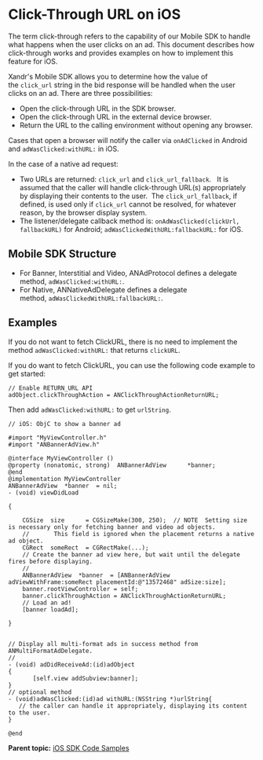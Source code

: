 # Click-Through URL on iOS

<div class="body">

The term click-through refers to the capability of our Mobile SDK to
handle what happens when the user clicks on an ad. This document
describes how click-through works and provides examples on how to
implement this feature for iOS.

<span class="ph">Xandr</span>'s Mobile SDK allows you to determine how
the value of the `click_url` string in the bid response will be handled
when the user clicks on an ad. There are three possibilities:

- Open the click-through URL in the SDK browser.
- Open the click-through URL in the external device browser.
- Return the URL to the calling environment without opening any browser.

Cases that open a browser will notify the caller via `onAdClicked` in
Android and `adWasClicked:withURL:` in iOS.

In the case of a native ad request:

- Two URLs are returned: `click_url` and `click_url_fallback`.   It is
  assumed that the caller will handle click-through URL(s) appropriately
  by displaying their contents to the user.  The `click_url_fallback`,
  if defined, is used only if `click_url` cannot be resolved, for
  whatever reason, by the browser display system.
- The listener/delegate callback method
  is: `onAdWasClicked(clickUrl, fallbackURL)` for Android; `adWasClickedWithURL:fallbackURL:` for
  iOS.

<div class="section">

## Mobile SDK Structure

- For Banner, Interstitial and Video, ANAdProtocol defines a delegate
  method, `adWasClicked:withURL:`. 
- For Native, ANNativeAdDelegate defines a delegate
  method, `adWasClickedWithURL:fallbackURL:`.

</div>

<div class="section">

## Examples

If you do not want to fetch ClickURL, there is no need to implement the
method `adWasClicked:withURL:` that returns `clickURL`.

If you do want to fetch ClickURL, you can use the following code example
to get started:

``` pre
// Enable RETURN_URL API
adObject.clickThroughAction = ANClickThroughActionReturnURL;
```

Then add `adWasClicked:withURL:` to get `urlString`.

``` pre
// iOS: ObjC to show a banner ad
 
#import "MyViewController.h"
#import "ANBannerAdView.h"
 
@interface MyViewController ()
@property (nonatomic, strong)  ANBannerAdView      *banner;
@end
@implementation MyViewController
ANBannerAdView  *banner  = nil;
- (void) viewDidLoad
 
{
 
    CGSize  size      = CGSizeMake(300, 250);  // NOTE  Setting size is necessary only for fetching banner and video ad objects.
    //       This field is ignored when the placement returns a native ad object.
    CGRect  someRect  = CGRectMake(...);  
    // Create the banner ad view here, but wait until the delegate fires before displaying.
    //
    ANBannerAdView  *banner  = [ANBannerAdView adViewWithFrame:someRect placementId:@"13572468" adSize:size];
    banner.rootViewController = self;
    banner.clickThroughAction = ANClickThroughActionReturnURL;
    // Load an ad!
    [banner loadAd];
 
}
 
 
// Display all multi-format ads in success method from ANMultiFormatAdDelegate.
//
- (void) adDidReceiveAd:(id)adObject
{
       [self.view addSubview:banner];
}
// optional method
- (void)adWasClicked:(id)ad withURL:(NSString *)urlString{   
   // the caller can handle it appropriately, displaying its content to the user.
}
 
@end
```

</div>

</div>

<div class="related-links">

<div class="familylinks">

<div class="parentlink">

**Parent topic:**
<a href="ios-sdk-code-samples.html" class="link">iOS SDK Code
Samples</a>

</div>

</div>

</div>
